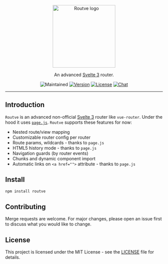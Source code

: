 <p align="center"><img width="200" src="https://i.ibb.co/gRSQL1G/routve.png" alt="Routve logo"></p>
<p align="center">
  An advanced <a href="https://svelte.dev">Svelte 3</a> router.
</p>
<p align="center">
  <img src="https://img.shields.io/maintenance/yes/2020?style=for-the-badge" alt="Maintained">
  <a href="https://www.npmjs.com/package/routve"><img src="https://img.shields.io/npm/v/routve.svg?sanitize=true&style=for-the-badge" alt="Version"></a>
  <a href="https://github.com/routve/routve/blob/dev/LICENSE"><img src="https://img.shields.io/npm/l/routve.svg?sanitize=true&style=for-the-badge" alt="License"></a>
  <a href="https://discord.gg/XdVvr2"><img src="https://img.shields.io/badge/chat-on%20discord-7289da.svg?sanitize=true&style=for-the-badge" alt="Chat"></a>
</p>

---

## Introduction

`Routve` is an advanced non-official <a href="https://svelte.dev">Svelte 3</a> router like `vue-router`. Under the hood it uses <a href="https://github.com/visionmedia/page.js">`page.js`</a>. `Routve` supports these features for now:

- Nested route/view mapping
- Customizable router config per router
- Route params, wildcards - thanks to `page.js`
- HTML5 history mode - thanks to `page.js`
- Navigation guards (by router events)
- Chunks and dynamic component import
- Automatic links on `<a href="">` attribute - thanks to `page.js`

## Install

```bash
npm install routve
```

## Contributing

Merge requests are welcome. For major changes, please open an issue first to discuss what you would like to change.

## License

This project is licensed under the MIT License - see the [LICENSE](LICENSE) file for details.
